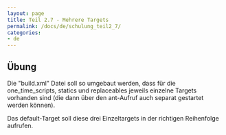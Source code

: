 ```yaml
---
layout: page
title: Teil 2.7 - Mehrere Targets
permalink: /docs/de/schulung_teil2_7/
categories: 
- de
---
```

## Übung

Die "build.xml" Datei soll so umgebaut werden, dass für die one_time_scripts, statics und replaceables jeweils einzelne Targets vorhanden sind (die dann über den ant-Aufruf auch separat gestartet werden können).

Das default-Target soll diese drei Einzeltargets in der richtigen Reihenfolge aufrufen.

